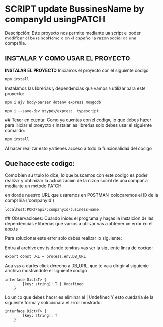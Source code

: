 # SCRIPT update BussinesName by companyId usingPATCH

Descripción:
Este proyecto nos permite mediante un script el poder modificar el bussinesName o en el español 
la razon social de una compañia.

## INSTALAR Y COMO USAR EL PROYECTO

**INSTALAR EL PROYECTO**
Iniciamos el proyecto con el siguiente codigo
```
npm install
```

Instalamos las librerias y dependencias que vamos a utilizar para este proyecto:
```
npm i ajv body-parser dotenv express mongodb
```
```
npm i --save-dev œtypes/express  typescript
```

## Tener en cuenta:
Como ya cuentas con el codigo, lo que debes hacer para 
iniciar el proeycto e instalar las librerias solo debes usar el siguiente comando:
```
npm install
```

Al hacer realizar esto ya tienes acceso a todo la funcionalidad del codigo

## Que hace este codigo:
Como bien su titulo lo dice, lo que buscamos con este codigo es poder realizar y obtimizar la actualizacion de la razon social de una compañia mediante un metodo PATCH

en donde nuestro URL que usaremos en POSTMAN, colocaremos el ID de la compañia  ('companyId')

```
localhost:PORT/api/:companyId/business-name
``` 

## Observaciones:
Cuando inices el programa y hagas la instalcion de las dependencias y librerias que vamos a utilizar 
vas a obtener un error en el app.ts

Para solucionar este error solo debes realizar lo siguiente:

Entra al archivo env.ts 
donde tendras vas ver la siguiente linea de codigo:
```
export const URL = process.env.DB_URL
```

Aca vas a darles click derecho a DB_URL, que te va a dirigir al siguiente arichivo mostrandote el siguiente codigo

```
interface Dict<T> {
        [key: string]: T | Undefined
    }
```

Lo unico que debes hacer es eliminar el | Undefined 
Y esto quedaria de la siguiente forma y solucionara el error mostrado:

```
interface Dict<T> {
        [key: string]: T
    }
```